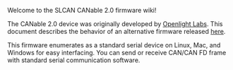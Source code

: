 Welcome to the SLCAN CANable 2.0 firmware wiki!

The CANable 2.0 device was originally developed by [Openlight Labs](https://openlightlabs.com/).
This document describes the behavior of an alternative firmware released [here](https://github.com/Nakakiyo092/canable2-fw).

This firmware enumerates as a standard serial device on Linux, Mac, and Windows for easy interfacing.
You can send or receive CAN/CAN FD frame with standard serial communication software.
